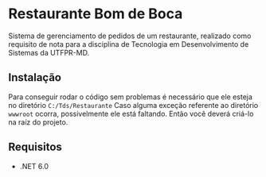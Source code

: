 # Restaurante Bom de Boca
Sistema de gerenciamento de pedidos de um restaurante, realizado como requisito de nota para a disciplina de Tecnologia em Desenvolvimento de Sistemas da UTFPR-MD.

## Instalação
Para conseguir rodar o código sem problemas é necessário que ele esteja no diretório `C:/Tds/Restaurante`
Caso alguma exceção referente ao diretório `wwwroot` ocorra, possivelmente ele está faltando. Então você deverá criá-lo na raíz do projeto.

## Requisitos
- .NET 6.0
